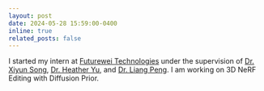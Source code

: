 ```yaml
---
layout: post
date: 2024-05-28 15:59:00-0400
inline: true
related_posts: false
---
```


I started my intern at [Futurewei Technologies](https://www.futurewei.com/) under the supervision of [Dr. Xiyun Song](https://www.linkedin.com/in/xiyun-song-1395b27/), [Dr. Heather Yu](https://www.linkedin.com/in/heather-yu-8866675/), and [Dr. Liang Peng](https://www.linkedin.com/in/liang-peng-7635943/). I am working on 3D NeRF Editing with Diffusion Prior.
